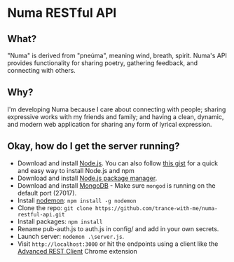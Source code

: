 # Numa RESTful API

## What?
"Numa" is derived from "pneúma", meaning wind, breath, spirit. Numa's API provides functionality for sharing poetry, gathering feedback, and connecting with others.

## Why?
I'm developing Numa because I care about connecting with people; sharing expressive works with my friends and family; and having a clean, dynamic, and modern web application for sharing any form of lyrical expression.

## Okay, how do I get the server running?
* Download and install [Node.js](http://www.nodejs.org/download/). You can also follow [this gist](https://gist.github.com/isaacs/579814) for a quick and easy way to install Node.js and npm
* Download and install [Node.js package manager](https://github.com/npm/npm).
* Download and install [MongoDB](http://docs.mongodb.org/manual/installation/) - Make sure `mongod` is running on the default port (27017).
* Install [nodemon](http://nodemon.io/): `npm install -g nodemon`
* Clone the repo: `git clone https://github.com/trance-with-me/numa-restful-api.git`
* Install packages: `npm install`
* Rename pub-auth.js to auth.js in config/ and add in your own secrets.
* Launch server: `nodemon .\server.js`. 
* Visit `http://localhost:3000` or hit the endpoints using a client like the [Advanced REST Client](https://chrome.google.com/webstore/detail/advanced-rest-client/hgmloofddffdnphfgcellkdfbfbjeloo?hl=en-US) Chrome extension
